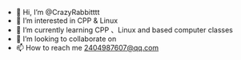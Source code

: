 - 👋 Hi, I’m @CrazyRabbitttt
- 👀 I’m interested in CPP & Linux
- 🌱 I’m currently learning CPP 、Linux and based computer classes
- 💞️ I’m looking to collaborate on 
- 📫 How to reach me 2404987607@qq.com

<!---
CrazyRabbitttt/CrazyRabbitttt is a ✨ special ✨ repository because its `README.md` (this file) appears on your GitHub profile.
You can click the Preview link to take a look at your changes.
--->

